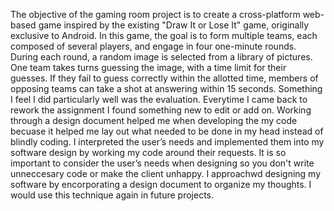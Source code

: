 The objective of the gaming room project is to create a cross-platform web-based game inspired by the existing "Draw It or Lose It" game, originally exclusive to Android. In this game, the goal is to form multiple teams, each composed of several players, and engage in four one-minute rounds. During each round, a random image is selected from a library of pictures. One team takes turns guessing the image, with a time limit for their guesses. If they fail to guess correctly within the allotted time, members of opposing teams can take a shot at answering within 15 seconds.
Something I feel I did particularly well was the evaluation. Everytime I came back to rework the assignment I found something new to edit or add on.
Working through a design document helped me when developing the my code becuase it helped me lay out what needed to be done in my head instead of blindly coding.
I interpreted the user’s needs and implemented them into my software design by working my code around their requests. It is so important to consider the user’s needs when designing so you don't write unneccesary code or make the client unhappy.
I approachwd designing my software by encorporating a design document to organize my thoughts. I would use this technique again in future projects.
